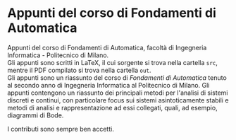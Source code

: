 # Appunti del corso di Fondamenti di Automatica
Appunti del corso di Fondamenti di Automatica, facoltà di Ingegneria Informatica - Politecnico di Milano.<br>
Gli appunti sono scritti in LaTeX, il cui sorgente si trova nella cartella <code>src</code>, mentre il PDF compilato si trova nella cartella <code>out</code>.<br>
Gli appunti sono un riassunto del corso di *Fondamenti di Automatica* tenuto al secondo anno di Ingegneria Informatica al Politecnico di Milano. Gli appunti contengono un riassunto dei principali metodi per l'analisi di sistemi discreti e continui, con particolare focus sui sistemi asintoticamente stabili e metodi di analisi e rappresentazione ad essi collegati, quali, ad esempio, diagrammi di Bode.

I contributi sono sempre ben accetti.
